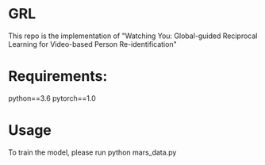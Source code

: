 # GRL
This repo is the implementation of "Watching You: Global-guided Reciprocal Learning for Video-based Person Re-identification"
# Requirements:
python==3.6
pytorch==1.0
# Usage
To train the model, please run
python mars_data.py
